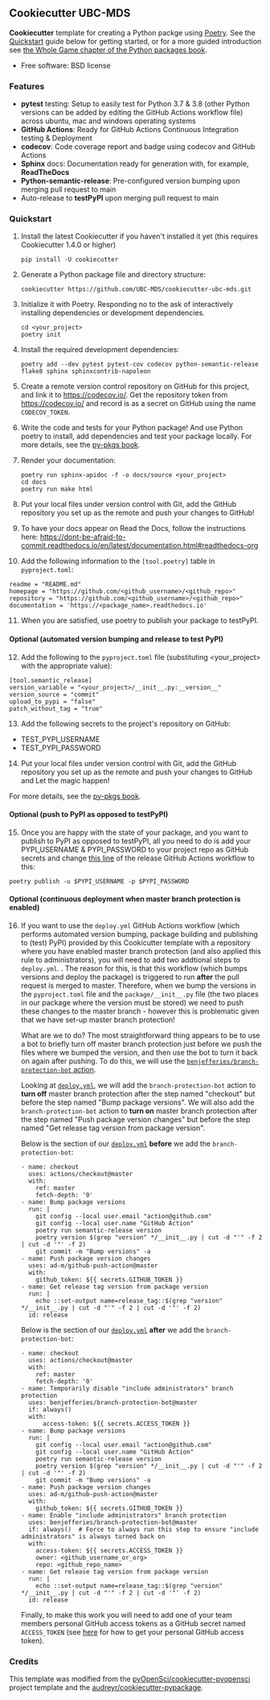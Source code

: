 ## Cookiecutter UBC-MDS

**Cookiecutter** template for creating a Python packge using [Poetry](https://python-poetry.org/). See the [Quickstart](#quickstart) guide below for getting started, or for a more guided introduction see [the Whole Game chapter of the Python packages book](https://ubc-mds.github.io/py-pkgs/whole-game.html).

-  Free software: BSD license

### Features

-  **pytest** testing: Setup to easily test for Python 3.7 & 3.8 (other Python versions can be added by editing the GitHub Actions workflow file) across ubuntu, mac and windows operating systems
-  **GitHub Actions**: Ready for GitHub Actions Continuous Integration testing & Deployment
-  **codecov**: Code coverage report and badge using codecov and GitHub Actions
-  **Sphinx** docs: Documentation ready for generation with, for
   example, **ReadTheDocs**
-  **Python-semantic-release**: Pre-configured version bumping upon merging pull request to main
-  Auto-release to **testPyPI** upon merging pull request to main

### Quickstart

1. Install the latest Cookiecutter if you haven't installed it yet (this
requires Cookiecutter 1.4.0 or higher)

   ```
   pip install -U cookiecutter
   ```

2. Generate a Python package file and directory structure:
   ```
   cookiecutter https://github.com/UBC-MDS/cookiecutter-ubc-mds.git
   ```

3. Initialize it with Poetry. Responding no to the ask of interactively installing dependencies or development dependencies.
   ```
   cd <your_project>
   poetry init
   ```
   
4. Install the required development dependencies:
   ``` 
   poetry add --dev pytest pytest-cov codecov python-semantic-release flake8 sphinx sphinxcontrib-napoleon
   ```
  
5. Create a remote version control repository on GitHub for this project, and link it to <https://codecov.io/>. Get the repository token from <https://codecov.io/> and record is as a secret on GitHub using the name `CODECOV_TOKEN`.
    
6. Write the code and tests for your Python package! And use Python poetry to install, add dependencies and test your package locally. For more details, see the [py-pkgs book](https://ubc-mds.github.io/py-pkgs/).

7. Render your documentation:
   ```
   poetry run sphinx-apidoc -f -o docs/source <your_project>
   cd docs
   poetry run make html
   ```

8. Put your local files under version control with Git, add the GitHub repository you set up as the remote and push your changes to GitHub! 

9. To have your docs appear on Read the Docs, follow the instructions here: <https://dont-be-afraid-to-commit.readthedocs.io/en/latest/documentation.html#readthedocs-org>

10. Add the following information to the `[tool.poetry]` table in `pyproject.toml`:
   ```
   readme = "README.md"
   homepage = "https://github.com/<github_username>/<github_repo>"
   repository = "https://github.com/<github_username>/<github_repo>"
   documentation = 'https://<package_name>.readthedocs.io'
   ```

11. When you are satisfied, use poetry to publish your package to testPyPI.


#### Optional (automated version bumping and release to test PyPI)

12. Add the following to the `pyproject.toml` file (substituting <your_project> with the appropriate value):
   ```
   [tool.semantic_release]
   version_variable = "<your_project>/__init__.py:__version__"
   version_source = "commit"
   upload_to_pypi = "false"
   patch_without_tag = "true"
   ```

13. Add the following secrets to the project's repository on GitHub:
   - TEST_PYPI_USERNAME
   - TEST_PYPI_PASSWORD

14. Put your local files under version control with Git, add the GitHub repository you set up as the remote and push your changes to GitHub and Let the magic happen!

   For more details, see the [py-pkgs book](https://ubc-mds.github.io/py-pkgs/).

#### Optional (push to PyPI as opposed to testPyPI)

15. Once you are happy with the state of your package, and you want to publish to PyPI as opposed to testPyPI, all you need to do is add your PYPI_USERNAME & PYPI_PASSWORD to your project repo as GitHub secrets and change [this line](https://github.com/UBC-MDS/cookiecutter-ubc-mds/blob/bd8cb34f83d6341c411954322354031602606b80/%7B%7Bcookiecutter.project_slug%7D%7D/.github/workflows/deploy.yml#L74) of the release GitHub Actions workflow to this:

```
poetry publish -u $PYPI_USERNAME -p $PYPI_PASSWORD
```

#### Optional (continuous deployment when master branch protection is enabled)

16. If you want to use the `deploy.yml` GitHub Actions workflow (which performs automated version bumping, package building and publishing to (test) PyPI) provided by this Cookicutter template with a repository where you have enabled master branch protection (and also applied this rule to administrators), you will need to add two addtional steps to `deploy.yml`. . The reason for this, is that this workflow (which bumps versions and deploy the package) is triggered to run **after** the pull request is merged to master. Therefore, when we bump the versions in the `pyproject.toml` file and the `package/__init__.py` file (the two places in our package where the version must be stored) we need to push these changes to the master branch - however this is problematic given that we have set-up master branch protection!

    What are we to do? The most straightforward thing appears to be to use a bot to briefly turn off master branch protection just before we push the files where we bumped the version, and then use the bot to turn it back on again after pushing. To do this, we will use the [`benjefferies/branch-protection-bot` action](https://github.com/benjefferies/branch-protection-bot).
    
    Looking at [`deploy.yml`](https://github.com/UBC-MDS/cookiecutter-ubc-mds/blob/master/%7B%7Bcookiecutter.project_slug%7D%7D/.github/workflows/deploy.yml), we will add the `branch-protection-bot` action to **turn off** master branch protection after the step named "checkout" but before the step named "Bump package versions". We will also add the `branch-protection-bot` action to **turn on** master branch protection after the step named "Push package version changes" but before the step named "Get release tag version from package version".
    
    Below is the section of our [`deploy.yml`](https://github.com/UBC-MDS/cookiecutter-ubc-mds/blob/master/%7B%7Bcookiecutter.project_slug%7D%7D/.github/workflows/deploy.yml) **before** we add the `branch-protection-bot`:
    
    ```
    - name: checkout
      uses: actions/checkout@master
      with:
        ref: master
        fetch-depth: '0'
    - name: Bump package versions
      run: |
        git config --local user.email "action@github.com"
        git config --local user.name "GitHub Action"
        poetry run semantic-release version
        poetry version $(grep "version" */__init__.py | cut -d "'" -f 2 | cut -d '"' -f 2)
        git commit -m "Bump versions" -a
    - name: Push package version changes
      uses: ad-m/github-push-action@master
      with:
        github_token: ${{ secrets.GITHUB_TOKEN }}
    - name: Get release tag version from package version
      run: |
        echo ::set-output name=release_tag::$(grep "version" */__init__.py | cut -d "'" -f 2 | cut -d '"' -f 2)
      id: release
    ```
    
    Below is the section of our [`deploy.yml`](https://github.com/UBC-MDS/cookiecutter-ubc-mds/blob/master/%7B%7Bcookiecutter.project_slug%7D%7D/.github/workflows/deploy.yml) **after** we add the `branch-protection-bot`:
    
    ```
    - name: checkout
      uses: actions/checkout@master
      with:
        ref: master
        fetch-depth: '0'
    - name: Temporarily disable "include administrators" branch protection
      uses: benjefferies/branch-protection-bot@master
      if: always()
      with:
          access-token: ${{ secrets.ACCESS_TOKEN }}
    - name: Bump package versions
      run: |
        git config --local user.email "action@github.com"
        git config --local user.name "GitHub Action"
        poetry run semantic-release version
        poetry version $(grep "version" */__init__.py | cut -d "'" -f 2 | cut -d '"' -f 2)
        git commit -m "Bump versions" -a
    - name: Push package version changes
      uses: ad-m/github-push-action@master
      with:
        github_token: ${{ secrets.GITHUB_TOKEN }}
    - name: Enable "include administrators" branch protection
      uses: benjefferies/branch-protection-bot@master
      if: always()  # Force to always run this step to ensure "include administrators" is always turned back on
      with:
        access-token: ${{ secrets.ACCESS_TOKEN }}
        owner: <github_username_or_org>
        repo: <github_repo_name>
    - name: Get release tag version from package version
      run: |
        echo ::set-output name=release_tag::$(grep "version" */__init__.py | cut -d "'" -f 2 | cut -d '"' -f 2)
      id: release
    ```
    
    Finally, to make this work you will need to add one of your team members personal GitHub access tokens as a GitHub secret named `ACCESS_TOKEN` (see [here](https://help.github.com/en/github/authenticating-to-github/creating-a-personal-access-token-for-the-command-line) for how to get your personal GitHub access token).

### Credits

This template was modified from the [pyOpenSci/cookiecutter-pyopensci](https://github.com/pyOpenSci/cookiecutter-pyopensci) project template and the [audreyr/cookiecutter-pypackage](https://github.com/audreyr/cookiecutter-pypackage).
